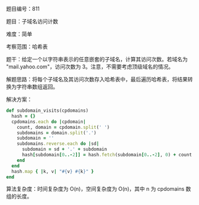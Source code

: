 题目编号：811

题目：子域名访问计数

难度：简单

考察范围：哈希表

题干：给定一个以字符串表示的任意嵌套的子域名，计算其访问次数。若域名为 "mail.yahoo.com"，访问次数为 3。注意，不需要考虑顶级域名的情况。

解题思路：将每个子域名及其访问次数存入哈希表中，最后遍历哈希表，将结果转换为字符串数组返回。

解决方案：

```ruby
def subdomain_visits(cpdomains)
  hash = {}
  cpdomains.each do |cpdomain|
    count, domain = cpdomain.split(' ')
    subdomains = domain.split('.')
    subdomain = ''
    subdomains.reverse.each do |sd|
      subdomain = sd + '.' + subdomain
      hash[subdomain[0..-2]] = hash.fetch(subdomain[0..-2], 0) + count.to_i
    end
  end
  hash.map { |k, v| "#{v} #{k}" }
end
```

算法复杂度：时间复杂度为 O(n)，空间复杂度为 O(n)，其中 n 为 cpdomains 数组的长度。